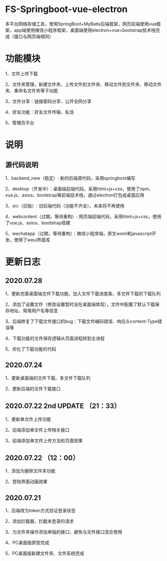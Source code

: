 # FS-Springboot-vue-electron
多平台网络存储工具，使用SpringBoot+MyBatis后端框架，网页前端使用vue框架，app端使用微信小程序框架，桌面端使用electron+vue+bootstrap技术栈完成（接口与网页端相同）


# 功能模块

 1、文件上传下载
 
 2、文件夹管理，新建文件夹、上传文件到文件夹、移动文件到文件夹、移动文件夹、重命名文件夹等子功能
 
 3、文件分享：链接密码分享、公开全网分享
 
 4、好友功能：好友文件传输、私信
 
 5、管理员平台
 
 # 说明
 ## 源代码说明
 1、backend_new（稳定）: 新的后端源代码，采用springboot编写
 
 2、desktop（开发中）：桌面端前端代码，采用html+js+css，使用了npm、vue.js、axios、bootstrap等前端技术栈，通过electron打包成桌面应用
 
 3、src（旧版）: 旧后端代码（功能不齐全），未来将不再使用
 
 4、webcontent（过期，等待重构）: 网页端前端代码，采用html+js+css，使用了vue.js、axios、bootstrap搭建
 
 5、wechatapp（过期，等待重构）：微信小程序端，原生wxml和javascript开发，使用了weui界面库
 
 # 更新日志
 ## 2020.07.28
 1、更新完善桌面端文件下载功能，加入文件下载进度条、多文件下载的下载队列
 
 2、添加了设置文件（修改设置暂时没在桌面端体现），文件中配置了默认下载保存地址、常用用户名等信息
 
 3、后端修复了下载文件接口的bug：下载文件编码错误、响应头content-Type错误等
 
 4、下载功能的文件保存逻辑从页面进程转到主进程
 
 5、优化了下载功能的代码
 
 ## 2020.07.24
 1、更新桌面端的文件下载、多文件下载队列
 
 2、更新后端的文件下载接口
 
 ## 2020.07.22 2nd UPDATE （21：33）
 1、更新单文件上传功能
 
 2、后端添加单文件上传相关接口
 
 3、前端添加单文件上传方法和页面效果
 

 ## 2020.07.22 （12：00）
 1、添加为删除文件夹功能
 
 2、登陆界面动画效果
 
 ## 2020.07.21
 1、后端改为token方式验证登录状态

 2、添加拦截器，拦截未登录的请求

 3、为文件夹操作添加单独的接口，避免与文件接口混合使用
 
 4、PC桌面版原型完成
 
 5、PC桌面版新建文件夹、文件系统完成
 
